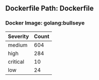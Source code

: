 ## Dockerfile Path: Dockerfile

### Docker Image: golang:bullseye
| Severity | Count |
|----------|-------|
| medium | 604 |
| high | 284 |
| critical | 10 |
| low | 24 |